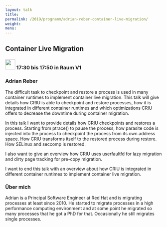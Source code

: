 ```yaml
---
layout: talk
title:
permalink: /2019/programm/adrian-reber-container-live-migration/
weight:
menu:
---
```

## Container Live Migration

### <img height = "32" src="../../../images/talk.svg"> 17:30 bis 17:50 in Raum V1

### Adrian Reber

The difficult task to checkpoint and restore a process is used in many container runtimes to implement container live migration. This talk will give details how CRIU is able to checkpoint and restore processes, how it is integrated in different container runtimes and which optimizations CRIU offers to decrease the downtime during container migration.

In this talk I want to provide details how CRIU checkpoints and restores a process. Starting from ptrace() to pause the process, how parasite code is injected into the process to checkpoint the process from its own address space. How CRIU transforms itself to the restored process during restore. How SELinux and seccomp is restored.

I also want to give an overview how CRIU uses userfaultfd for lazy migration and dirty page tracking for pre-copy migration.

I want to end this talk with an overview about how CRIU is integrated in different container runtimes to implement container live migration.

### Über mich

Adrian is a Principal Software Engineer at Red Hat and is migrating processes at least since 2010. He started to migrate processes in a high performance computing environment and at some point he migrated so many processes that he got a PhD for that. Occasionally he still migrates single processes.


